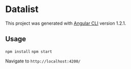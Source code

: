 # Datalist

This project was generated with [Angular CLI](https://github.com/angular/angular-cli) version 1.2.1.

## Usage

`npm install`
`npm start`

Navigate to `http://localhost:4200/`
